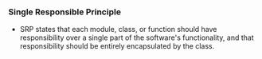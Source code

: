 ### Single Responsible Principle

- SRP states that each module, class, or function should have responsibility over a single part of the software's functionality, and that responsibility should be entirely encapsulated by the class.